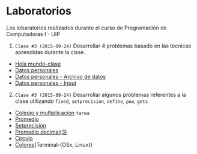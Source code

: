 # Laboratorios
Los lobaratorios realizados durante el curso de Programación de Computadoras I - UIP

1. ```Clase #3 (2015-09-24)``` Desarrollar 4 problemas basado en las tecnicas aprendidas durante la clase.
  * [Hola mundo-clase](https://github.com/jcsena/pcc/blob/master/laboratorios/1/app1/hola.cpp)
  * [Datos personales](https://github.com/jcsena/pcc/blob/master/laboratorios/1/app2/datos_personales.cpp)
  * [Datos personales - Archivo de datos](https://github.com/jcsena/pcc/blob/master/laboratorios/1/app2/calldatos.cpp)
  * [Datos personales - Input](https://github.com/jcsena/pcc/blob/master/laboratorios/1/app4/pre_datos.cpp)
2. ```Clase #3 (2015-09-24)``` Desarrollar algunos problemas referentes a la clase utilizando ```fixed```, ```setprecision```, ```define```, ```pow```, ```gets```
  * [Colegio y multiplicacion](https://github.com/jcsena/pcc/blob/master/tareas/1/print.cpp) ```tarea```
  * [Promedio](https://github.com/jcsena/pcc/blob/master/laboratorios/2/app1/app.cpp)
  * [Setprecision](https://github.com/jcsena/pcc/blob/master/laboratorios/2/app2/app.cpp)
  * [Promedio decimal(3)](https://github.com/jcsena/pcc/blob/master/laboratorios/2/app3/app.cpp)
  * [Circulo](https://github.com/jcsena/pcc/blob/master/laboratorios/2/app4/app.cpp)
  * [Colores](https://github.com/jcsena/pcc/blob/master/laboratorios/2/app5/app.cpp)(Terminal-(OSx, Linux))
